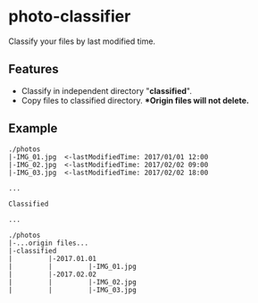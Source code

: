 # photo-classifier
Classify your files by last modified time.

## Features
- Classify in independent directory "**classified**".
- Copy files to classified directory. **\*Origin files will not delete.**

## Example
    ./photos
    |-IMG_01.jpg  <-lastModifiedTime: 2017/01/01 12:00
    |-IMG_02.jpg  <-lastModifiedTime: 2017/02/02 09:00
    |-IMG_03.jpg  <-lastModifiedTime: 2017/02/02 18:00
    
    ...
    
    Classified
   
    ...
    
    ./photos
    |-...origin files...
    |-classified
    |         |-2017.01.01
    |         |         |-IMG_01.jpg
    |         |-2017.02.02
    |         |         |-IMG_02.jpg
    |         |         |-IMG_03.jpg

